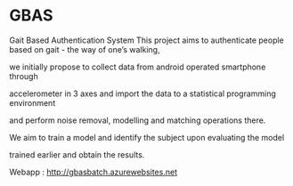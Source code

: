 # GBAS
Gait Based Authentication System
This project aims to authenticate people based on gait - the way of one’s walking,

we initially propose to collect data from android operated smartphone through

accelerometer in 3 axes and import the data to a statistical programming environment

and perform noise removal, modelling and matching operations there.

We aim to train a model and identify the subject upon evaluating the model

trained earlier and obtain the results.

Webapp : http://gbasbatch.azurewebsites.net
